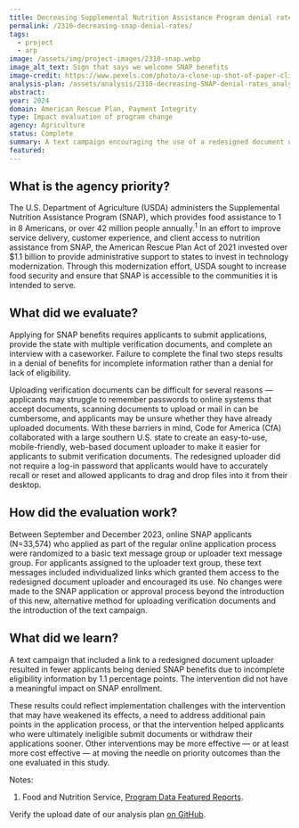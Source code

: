 ```yaml
---
title: Decreasing Supplemental Nutrition Assistance Program denial rates with a text campaign and document uploader
permalink: /2310-decreasing-snap-denial-rates/
tags: 
  - project
  - arp
image: /assets/img/project-images/2310-snap.webp
image_alt_text: Sign that says we welcome SNAP benefits
image-credit: https://www.pexels.com/photo/a-close-up-shot-of-paper-clipped-documents-7054757/
analysis-plan: /assets/analysis/2310-decreasing-SNAP-denial-rates_analysis-plan.pdf
abstract: 
year: 2024  
domain: American Rescue Plan, Payment Integrity
type: Impact evaluation of program change
agency: Agriculture
status: Complete
summary: A text campaign encouraging the use of a redesigned document uploader decreased SNAP denial rates due to incomplete eligibility information
featured: 
---
```

## What is the agency priority?
The U.S. Department of Agriculture (USDA) administers the Supplemental Nutrition Assistance Program (SNAP), which provides food assistance to 1 in 8 Americans, or over 42 million people annually.<sup>1</sup> In an effort to improve service delivery, customer experience, and client access to nutrition assistance from SNAP, the American Rescue Plan Act of 2021 invested over $1.1 billion to provide administrative support to states to invest in technology modernization. Through this modernization effort, USDA sought to increase food security and ensure that SNAP is accessible to the communities it is intended to serve.

## What did we evaluate?
Applying for SNAP benefits requires applicants to submit applications, provide the state with multiple verification documents, and complete an interview with a caseworker. Failure to complete the final two steps results in a denial of benefits for incomplete information rather than a denial for lack of eligibility.

Uploading verification documents can be difficult for several reasons — applicants may struggle to remember passwords to online systems that accept documents, scanning documents to upload or mail in can be cumbersome, and applicants may be unsure whether they have already uploaded documents. With these barriers in mind, Code for America (CfA) collaborated with a large southern U.S. state to create an easy-to-use, mobile-friendly, web-based document uploader to make it easier for applicants to submit verification documents. The redesigned uploader did not require a log-in password that applicants would have to accurately recall or reset and allowed applicants to drag and drop files into it from their desktop.

## How did the evaluation work?
Between September and December 2023, online SNAP applicants (N=33,574) who applied as part of the regular online application process were randomized to a basic text message group or uploader text message group. For applicants assigned to the uploader text group, these text messages included individualized links which granted them access to the redesigned document uploader and encouraged its use. No changes were made to the SNAP application or approval process beyond the introduction of this new, alternative method for uploading verification documents and the introduction of the text campaign.

## What did we learn?
A text campaign that included a link to a redesigned document uploader resulted in fewer applicants being denied SNAP benefits due to incomplete eligibility information by 1.1 percentage points. The intervention did not have a meaningful impact on SNAP enrollment.

These results could reflect implementation challenges with the intervention that may have weakened its effects, a need to address additional pain points in the application process, or that the intervention helped applicants who were ultimately ineligible submit documents or withdraw their applications sooner. Other interventions may be more effective — or at least more cost effective — at moving the needle on priority outcomes than the one evaluated in this study.

Notes:
1. Food and Nutrition Service, <a class="usa-link usa-link--external" href="https://www.fns.usda.gov/pd/overview">Program Data Featured Reports</a>.

Verify the upload date of our analysis plan <a class="usa-link usa-link--external" href="https://github.com/gsa-oes/office-of-evaluation-sciences/commits/master/assets/analysis/2310-decreasing-SNAP-denial-rates_analysis-plan.pdf">on GitHub</a>. 
